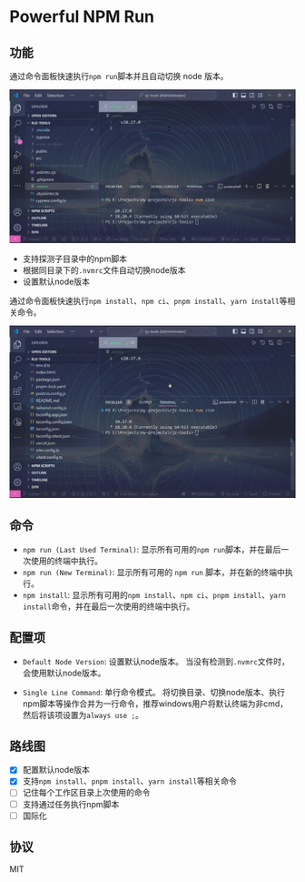 # Powerful NPM Run

## 功能

通过命令面板快速执行`npm run`脚本并且自动切换 node 版本。

<img src="https://github.com/RJiazhen/vscode-powerful-npm-run/raw/refs/heads/main/docs/images/npm-run-demo.webp" alt="demo">

- 支持探测子目录中的npm脚本
- 根据同目录下的`.nvmrc`文件自动切换node版本
- 设置默认node版本

通过命令面板快速执行`npm install`、`npm ci`、`pnpm install`、`yarn install`等相关命令。

<img src="https://github.com/RJiazhen/vscode-powerful-npm-run/raw/refs/heads/main/docs/images/npm-install-demo.webp" alt="npm-install-demo">

## 命令

- `npm run (Last Used Terminal)`: 显示所有可用的`npm run`脚本，并在最后一次使用的终端中执行。
- `npm run (New Terminal)`: 显示所有可用的 `npm run` 脚本，并在新的终端中执行。
- `npm install`: 显示所有可用的`npm install`、`npm ci`、`pnpm install`、`yarn install`命令，并在最后一次使用的终端中执行。

## 配置项

- `Default Node Version`: 设置默认node版本。
  当没有检测到`.nvmrc`文件时，会使用默认node版本。

- `Single Line Command`: 单行命令模式。
  将切换目录、切换node版本、执行npm脚本等操作合并为一行命令，推荐windows用户将默认终端为非cmd，然后将该项设置为`always use ;`。

## 路线图

- [x] 配置默认node版本
- [x] 支持`npm install`、`pnpm install`、`yarn install`等相关命令
- [ ] 记住每个工作区目录上次使用的命令
- [ ] 支持通过任务执行npm脚本
- [ ] 国际化

## 协议

MIT
